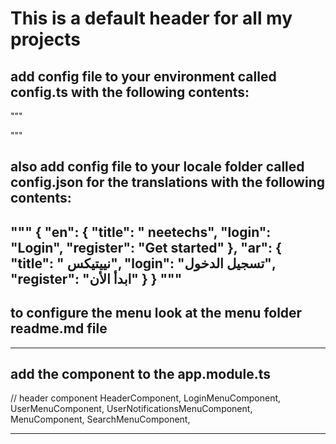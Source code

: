 # This is a default header for all my projects 

## add config file to your environment called config.ts with the following contents:

"""

"""
## also add config file to your locale folder called config.json for the translations with the following contents:
"""
{
  "en": {
    "title": " neetechs",
    "login": "Login",
    "register": "Get started"
  },
  "ar": {
    "title": " نييتيكس",
    "login": "تسجيل الدخول",
    "register": "ابدأ الأن"
  }
}
"""
------------------------------------------------------------------------------------------
## to configure the menu look at the menu folder readme.md file
------------------------------------------------------------------------------------------

## add the component to the app.module.ts
// header component
HeaderComponent,
LoginMenuComponent,
UserMenuComponent,
UserNotificationsMenuComponent,
MenuComponent,
SearchMenuComponent,


------------------------------------------------------------------------------------------
